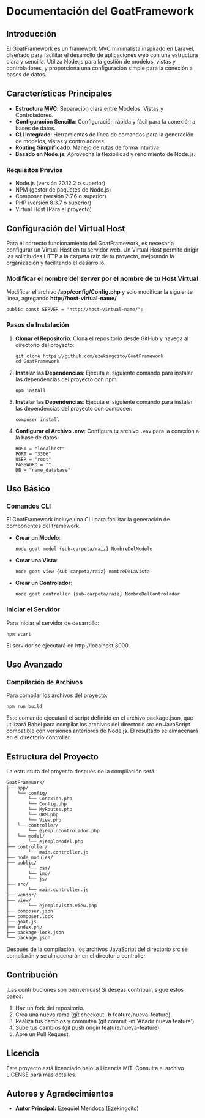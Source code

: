 # Documentación del GoatFramework

Introducción
------------

El GoatFramework es un framework MVC minimalista inspirado en Laravel, diseñado para facilitar el desarrollo de aplicaciones web con una estructura clara y sencilla. Utiliza Node.js para la gestión de modelos, vistas y controladores, y proporciona una configuración simple para la conexión a bases de datos.

Características Principales
---------------------------

-   **Estructura MVC**: Separación clara entre Modelos, Vistas y Controladores.
-   **Configuración Sencilla**: Configuración rápida y fácil para la conexión a bases de datos.
-   **CLI Integrado**: Herramientas de línea de comandos para la generación de modelos, vistas y controladores.
-   **Routing Simplificado**: Manejo de rutas de forma intuitiva.
-   **Basado en Node.js**: Aprovecha la flexibilidad y rendimiento de Node.js.

### Requisitos Previos

-   Node.js (versión 20.12.2 o superior)
-   NPM (gestor de paquetes de Node.js)
-   Composer (versión 2.7.6 o superior)
-   PHP (versión 8.3.7 o superior)
-   Virtual Host (Para el proyecto)

Configuración del Virtual Host
-----------
Para el correcto funcionamiento del GoatFramework, es necesario configurar un Virtual Host en tu servidor web. Un Virtual Host permite dirigir las solicitudes HTTP a la carpeta raíz de tu proyecto, mejorando la organización y facilitando el desarrollo.

### Modificar el nombre del server por el nombre de tu Host Virtual
Modificar el archivo **/app/config/Config.php** y solo modificar la siguiente línea, agregando **http://host-virtual-name/**
```
public const SERVER = "http://host-virtual-name/";
```


### Pasos de Instalación

1.  **Clonar el Repositorio**: Clona el repositorio desde GitHub y navega al directorio del proyecto:

    ```plaintext
    git clone https://github.com/ezekingcito/GoatFramework
    cd GoatFramework
    ```

2.  **Instalar las Dependencias**: Ejecuta el siguiente comando para instalar las dependencias del proyecto con npm:

    ```plaintext
    npm install
    ```

3.  **Instalar las Dependencias**: Ejecuta el siguiente comando para instalar las dependencias del proyecto con composer:

    ```plaintext
    composer install
    ```

4.  **Configurar el Archivo .env**: Configura tu archivo `.env` para la conexión a la base de datos:

    ```plaintext
    HOST = "localhost"
    PORT = "3306"
    USER = "root"
    PASSWORD = ""
    DB = "name_database"
    ```

Uso Básico
----------

### Comandos CLI

El GoatFramework incluye una CLI para facilitar la generación de componentes del framework.

-   **Crear un Modelo**:

    ```plaintext
    node goat model {sub-carpeta/raiz} NombreDelModelo
    ```

-   **Crear una Vista**:

    ```plaintext
    node goat view {sub-carpeta/raiz} nombreDeLaVista
    ```

-   **Crear un Controlador**:

    ```plaintext
    node goat controller {sub-carpeta/raiz} NombreDelControlador
    ```

### Iniciar el Servidor

Para iniciar el servidor de desarrollo:

```plaintext
npm start
```

El servidor se ejecutará en http://localhost:3000.

## Uso Avanzado

### Compilación de Archivos

Para compilar los archivos del proyecto:
```
npm run build   
```


Este comando ejecutará el script definido en el archivo package.json, que utilizará Babel para compilar los archivos del directorio src en JavaScript compatible con versiones anteriores de Node.js. El resultado se almacenará en el directorio controller.

## Estructura del Proyecto
La estructura del proyecto después de la compilación será:
```
GoatFramework/
├── app/
│   └── config/
│       └── Conexion.php
│       └── Config.php
│       └── MyRoutes.php
│       └── ORM.php
│       └── View.php
│   └── controller/
│       └── ejemploControlador.php
│   └── model/
│       └── ejemploModel.php
├── controller/
│       └── main.controller.js
├── node_modules/
├── public/
│       └── css/
│       └── img/
│       └── js/
├── src/
│       └── main.controller.js
├── vendor/
├── view/
│       └── ejemploVista.view.php
├── composer.json
├── composer.lock
├── goat.js
├── index.php
├── package-lock.json
└── package.json
```
Después de la compilación, los archivos JavaScript del directorio src se compilarán y se almacenarán en el directorio controller.
## Contribución
¡Las contribuciones son bienvenidas! Si deseas contribuir, sigue estos pasos:

1. Haz un fork del repositorio.
2. Crea una nueva rama (git checkout -b feature/nueva-feature).
3. Realiza tus cambios y commitea (git commit -m 'Añadir nueva feature').
4. Sube tus cambios (git push origin feature/nueva-feature).
5. Abre un Pull Request.
## Licencia
Este proyecto está licenciado bajo la Licencia MIT. Consulta el archivo LICENSE para más detalles.
## Autores y Agradecimientos
-   **Autor Principal:** Ezequiel Mendoza (Ezekingcito)